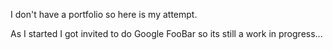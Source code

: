 I don't have a portfolio so here is my attempt.

As I started I got invited to do Google FooBar so its still a work in progress...
